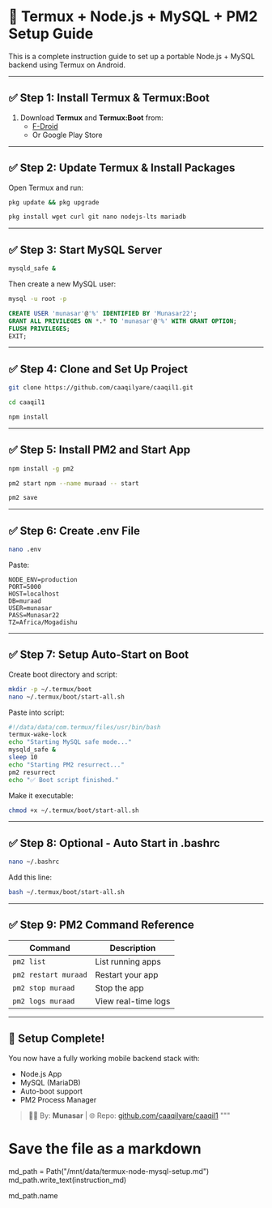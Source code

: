 # 🚀 Termux + Node.js + MySQL + PM2 Setup Guide

This is a complete instruction guide to set up a portable Node.js + MySQL backend using Termux on Android.

---

## ✅ Step 1: Install Termux & Termux:Boot

1. Download **Termux** and **Termux:Boot** from:
   - [F-Droid](https://f-droid.org/packages/com.termux/)
   - Or Google Play Store

---

## ✅ Step 2: Update Termux & Install Packages

Open Termux and run:

```sh
pkg update && pkg upgrade
```

```sh
pkg install wget curl git nano nodejs-lts mariadb
```

---

## ✅ Step 3: Start MySQL Server

```sh
mysqld_safe &
```

Then create a new MySQL user:

```sh
mysql -u root -p
```

```sql
CREATE USER 'munasar'@'%' IDENTIFIED BY 'Munasar22';
GRANT ALL PRIVILEGES ON *.* TO 'munasar'@'%' WITH GRANT OPTION;
FLUSH PRIVILEGES;
EXIT;
```

---

## ✅ Step 4: Clone and Set Up Project

```sh
git clone https://github.com/caaqilyare/caaqil1.git
```

```sh
cd caaqil1
```

```sh
npm install
```

---

## ✅ Step 5: Install PM2 and Start App

```sh
npm install -g pm2
```

```sh
pm2 start npm --name muraad -- start
```

```sh
pm2 save
```

---

## ✅ Step 6: Create .env File

```sh
nano .env
```

Paste:

```env
NODE_ENV=production
PORT=5000
HOST=localhost
DB=muraad
USER=munasar
PASS=Munasar22
TZ=Africa/Mogadishu
```

---

## ✅ Step 7: Setup Auto-Start on Boot

Create boot directory and script:

```sh
mkdir -p ~/.termux/boot
nano ~/.termux/boot/start-all.sh
```

Paste into script:

```bash
#!/data/data/com.termux/files/usr/bin/bash
termux-wake-lock
echo "Starting MySQL safe mode..."
mysqld_safe &
sleep 10
echo "Starting PM2 resurrect..."
pm2 resurrect
echo "✅ Boot script finished."
```

Make it executable:

```sh
chmod +x ~/.termux/boot/start-all.sh
```

---

## ✅ Step 8: Optional - Auto Start in .bashrc

```sh
nano ~/.bashrc
```

Add this line:

```sh
bash ~/.termux/boot/start-all.sh
```

---

## ✅ Step 9: PM2 Command Reference

| Command              | Description                |
|----------------------|----------------------------|
| `pm2 list`           | List running apps          |
| `pm2 restart muraad` | Restart your app           |
| `pm2 stop muraad`    | Stop the app               |
| `pm2 logs muraad`    | View real-time logs        |

---

## 🎉 Setup Complete!

You now have a fully working mobile backend stack with:

- Node.js App
- MySQL (MariaDB)
- Auto-boot support
- PM2 Process Manager

> 👨‍💻 By: **Munasar** | 🌐 Repo: [github.com/caaqilyare/caaqil1](https://github.com/caaqilyare/caaqil1)
"""

# Save the file as a markdown
md_path = Path("/mnt/data/termux-node-mysql-setup.md")
md_path.write_text(instruction_md)

md_path.name
